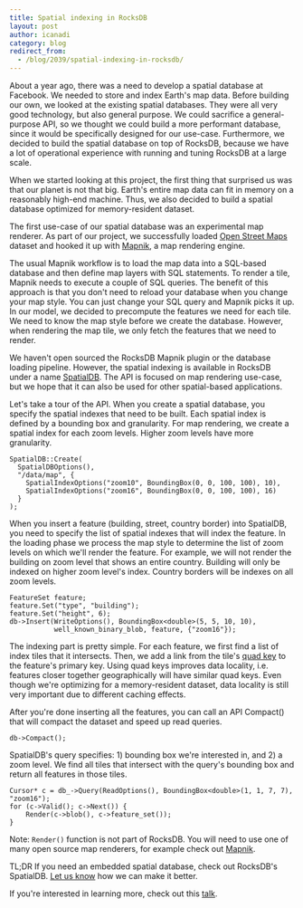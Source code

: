 ```yaml
---
title: Spatial indexing in RocksDB
layout: post
author: icanadi
category: blog
redirect_from:
  - /blog/2039/spatial-indexing-in-rocksdb/
---
```


About a year ago, there was a need to develop a spatial database at Facebook. We needed to store and index Earth's map data. Before building our own, we looked at the existing spatial databases. They were all very good technology, but also general purpose. We could sacrifice a general-purpose API, so we thought we could build a more performant database, since it would be specifically designed for our use-case. Furthermore, we decided to build the spatial database on top of RocksDB, because we have a lot of operational experience with running and tuning RocksDB at a large scale.

<!--truncate-->

When we started looking at this project, the first thing that surprised us was that our planet is not that big. Earth's entire map data can fit in memory on a reasonably high-end machine. Thus, we also decided to build a spatial database optimized for memory-resident dataset.

The first use-case of our spatial database was an experimental map renderer. As part of our project, we successfully loaded [Open Street Maps](https://www.openstreetmap.org/) dataset and hooked it up with [Mapnik](http://mapnik.org/), a map rendering engine.

The usual Mapnik workflow is to load the map data into a SQL-based database and then define map layers with SQL statements. To render a tile, Mapnik needs to execute a couple of SQL queries. The benefit of this approach is that you don't need to reload your database when you change your map style. You can just change your SQL query and Mapnik picks it up. In our model, we decided to precompute the features we need for each tile. We need to know the map style before we create the database. However, when rendering the map tile, we only fetch the features that we need to render.

We haven't open sourced the RocksDB Mapnik plugin or the database loading pipeline. However, the spatial indexing is available in RocksDB under a name [SpatialDB](https://github.com/facebook/rocksdb/blob/master/include/rocksdb/utilities/spatial_db.h). The API is focused on map rendering use-case, but we hope that it can also be used for other spatial-based applications.

Let's take a tour of the API. When you create a spatial database, you specify the spatial indexes that need to be built. Each spatial index is defined by a bounding box and granularity. For map rendering, we create a spatial index for each zoom levels. Higher zoom levels have more granularity.



    SpatialDB::Create(
      SpatialDBOptions(),
      "/data/map", {
        SpatialIndexOptions("zoom10", BoundingBox(0, 0, 100, 100), 10),
        SpatialIndexOptions("zoom16", BoundingBox(0, 0, 100, 100), 16)
      }
    );




When you insert a feature (building, street, country border) into SpatialDB, you need to specify the list of spatial indexes that will index the feature. In the loading phase we process the map style to determine the list of zoom levels on which we'll render the feature. For example, we will not render the building on zoom level that shows an entire country. Building will only be indexed on higher zoom level's index. Country borders will be indexes on all zoom levels.



    FeatureSet feature;
    feature.Set("type", "building");
    feature.Set("height", 6);
    db->Insert(WriteOptions(), BoundingBox<double>(5, 5, 10, 10),
               well_known_binary_blob, feature, {"zoom16"});




The indexing part is pretty simple. For each feature, we first find a list of index tiles that it intersects. Then, we add a link from the tile's [quad key](https://msdn.microsoft.com/en-us/library/bb259689.aspx) to the feature's primary key. Using quad keys improves data locality, i.e. features closer together geographically will have similar quad keys. Even though we're optimizing for a memory-resident dataset, data locality is still very important due to different caching effects.

After you're done inserting all the features, you can call an API Compact() that will compact the dataset and speed up read queries.



    db->Compact();




SpatialDB's query specifies: 1) bounding box we're interested in, and 2) a zoom level. We find all tiles that intersect with the query's bounding box and return all features in those tiles.




    Cursor* c = db_->Query(ReadOptions(), BoundingBox<double>(1, 1, 7, 7), "zoom16");
    for (c->Valid(); c->Next()) {
        Render(c->blob(), c->feature_set());
    }




Note: `Render()` function is not part of RocksDB. You will need to use one of many open source map renderers, for example check out [Mapnik](http://mapnik.org/).

TL;DR If you need an embedded spatial database, check out RocksDB's SpatialDB. [Let us know](https://www.facebook.com/groups/rocksdb.dev/) how we can make it better.

If you're interested in learning more, check out this [talk](https://www.youtube.com/watch?v=T1jWsDMONM8).
